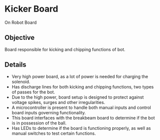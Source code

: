# Kicker Board
On Robot Board 

## Objective 
Board responsible for kicking and chipping functions of bot.

## Details
- Very high power board, as a lot of power is needed for charging the solenoid.  
- Has discharge lines for both kicking and chipping functions, two types of passes for the bot.  
- Due to the high power, board setup is designed to protect against voltage spikes, surges and other irregularities.  
- A microcontroller is present to handle both manual inputs and control board inputs governing functionality.  
- This board interfaces with the breakbeam board to determine if the bot is in possession of the ball.  
- Has LEDs to determine if the board is functioning properly, as well as manual switches to test certain functions.  

